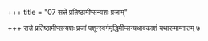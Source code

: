 +++
title = "07 सत्त्रे प्रतिष्ठामीप्सन्यशः प्रजाम्"

+++
सत्त्रे प्रतिष्ठामीप्सन्यशः प्रजां पशून्स्वर्गमृद्धिमीप्सन्यथावकाशं यथासमाम्नातम् ७